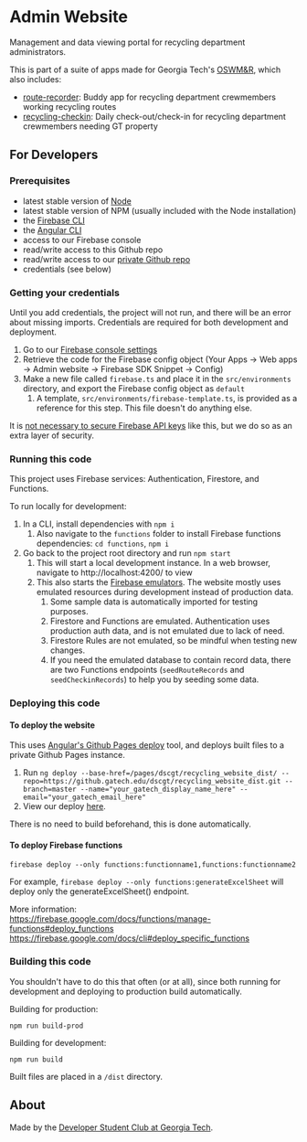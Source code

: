# Admin Website

Management and data viewing portal for recycling department administrators.

This is part of a suite of apps made for Georgia Tech's [OSWM&R](http://www.recycle.gatech.edu/), which also includes:
* [route-recorder](https://github.com/dscgt/route_recorder): Buddy app for recycling department crewmembers working recycling routes
* [recycling-checkin](https://github.com/dscgt/recycling_checkin): Daily check-out/check-in for recycling department crewmembers needing GT property

## For Developers

### Prerequisites

* latest stable version of [Node](https://nodejs.org/en/)
* latest stable version of NPM (usually included with the Node installation)
* the [Firebase CLI](https://firebase.google.com/docs/cli)
* the [Angular CLI](https://cli.angular.io/)
* access to our Firebase console
* read/write access to this Github repo
* read/write access to our [private Github repo](https://github.gatech.edu/dscgt/recycling_website_dist)
* credentials (see below)

### Getting your credentials

Until you add credentials, the project will not run, and there will be an error about missing imports. Credentials are required for both development and deployment.

1. Go to our [Firebase console settings](https://console.firebase.google.com/u/0/project/gt-recycling/settings/general/)
1. Retrieve the code for the Firebase config object (Your Apps -> Web apps -> Admin website -> Firebase SDK Snippet -> Config)
1. Make a new file called `firebase.ts` and place it in the `src/environments` directory, and export the Firebase config object as `default`
   1. A template, `src/environments/firebase-template.ts`, is provided as a reference for this step. This file doesn't do anything else.

It is [not necessary to secure Firebase API keys](https://firebase.google.com/docs/projects/api-keys) like this, but we do so as an extra layer of security. 

### Running this code

This project uses Firebase services: Authentication, Firestore, and Functions. 

To run locally for development:

1. In a CLI, install dependencies with `npm i`
   1. Also navigate to the `functions` folder to install Firebase functions dependencies: `cd functions`, `npm i`
1. Go back to the project root directory and run `npm start`
   1. This will start a local development instance. In a web browser, navigate to http://localhost:4200/ to view
   1. This also starts the [Firebase emulators](https://firebase.google.com/docs/emulator-suite). The website mostly uses emulated resources during development instead of production data.
      1. Some sample data is automatically imported for testing purposes.
      1. Firestore and Functions are emulated. Authentication uses production auth data, and is not emulated due to lack of need. 
      1. Firestore Rules are not emulated, so be mindful when testing new changes.
      1. If you need the emulated database to contain record data, there are two Functions endpoints (`seedRouteRecords` and `seedCheckinRecords`) to help you by seeding some data.

### Deploying this code

#### To deploy the website

This uses [Angular's Github Pages deploy](https://npmjs.org/package/angular-cli-ghpages) tool, and deploys built files to a private Github Pages instance.

1. Run `ng deploy --base-href=/pages/dscgt/recycling_website_dist/ --repo=https://github.gatech.edu/dscgt/recycling_website_dist.git --branch=master --name="your_gatech_display_name_here" --email="your_gatech_email_here"`
1. View our deploy [here](https://github.gatech.edu/pages/dscgt/recycling_website_dist/).

There is no need to build beforehand, this is done automatically.

#### To deploy Firebase functions
```
firebase deploy --only functions:functionname1,functions:functionname2
```

For example, `firebase deploy --only functions:generateExcelSheet` will deploy only the generateExcelSheet() endpoint. 

More information: \
https://firebase.google.com/docs/functions/manage-functions#deploy_functions \
https://firebase.google.com/docs/cli#deploy_specific_functions

### Building this code

You shouldn't have to do this that often (or at all), since both running for development and deploying to production build automatically.

Building for production:

```
npm run build-prod
```

Building for development:
```
npm run build
```

Built files are placed in a `/dist` directory.

## About

Made by the [Developer Student Club at Georgia Tech](https://dscgt.club/). 
